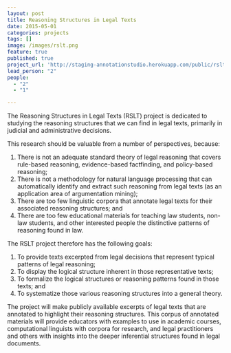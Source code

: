 ```yaml
---
layout: post
title: Reasoning Structures in Legal Texts
date: 2015-05-01
categories: projects
tags: []
image: /images/rslt.png
feature: true
published: true
project_url: 'http://staging-annotationstudio.herokuapp.com/public/rslt-casey-v-secretary-of-health-and-human-services'
lead_person: "2"
people:
  - "2"
  - "1"

---
```


The Reasoning Structures in Legal Texts (RSLT) project is dedicated to studying the reasoning structures that we can find in legal texts, primarily in judicial and administrative decisions.

<!--more-->

This research should be valuable from a number of perspectives, because:

1.  There is not an adequate standard theory of legal reasoning that covers rule-based reasoning, evidence-based factfinding, and policy-based reasoning;
2.  There is not a methodology for natural language processing that can automatically identify and extract such reasoning from legal texts (as an application area of argumentation mining);
3.  There are too few linguistic corpora that annotate legal texts for their associated reasoning structures; and
4.  There are too few educational materials for teaching law students, non-law students, and other interested people the distinctive patterns of reasoning found in law.

The RSLT project therefore has the following goals:

1. To provide texts excerpted from legal decisions that represent typical patterns of legal reasoning;
2. To display the logical structure inherent in those representative texts;
3. To formalize the logical structures or reasoning patterns found in those texts; and
4. To systematize those various reasoning structures into a general theory.

The project will make publicly available excerpts of legal texts that are annotated to highlight their reasoning structures. This corpus of annotated materials will provide educators with examples to use in academic courses, computational linguists with corpora for research, and legal practitioners and others with insights into the deeper inferential structures found in legal documents.

<style type="text/css">
.post-image {
	background-position: center -285px;
}	
</style>
